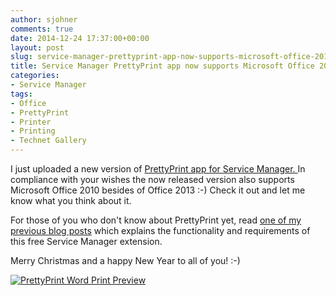 ```yaml
---
author: sjohner
comments: true
date: 2014-12-24 17:37:00+00:00
layout: post
slug: service-manager-prettyprint-app-now-supports-microsoft-office-2010
title: Service Manager PrettyPrint app now supports Microsoft Office 2010
categories:
- Service Manager
tags:
- Office
- PrettyPrint
- Printer
- Printing
- Technet Gallery
---
```


I just uploaded a new version of [PrettyPrint app for Service Manager. ](https://gallery.technet.microsoft.com/Service-Manager-PrettyPrint-0e1808b1)In compliance with your wishes the now released version also supports Microsoft Office 2010 besides of Office 2013 :-) Check it out and let me know what you think about it.

For those of you who don't know about PrettyPrint yet, read [one of my previous blog posts](http://scsmlab.com/2014/11/12/updated-service-manager-prettyprint-app-released/) which explains the functionality and requirements of this free Service Manager extension.

Merry Christmas and a happy New Year to all of you! :-)

[![PrettyPrint Word Print Preview](/images/prettyprintwordpreview.png?w=660)](/images/prettyprintwordpreview.png)
